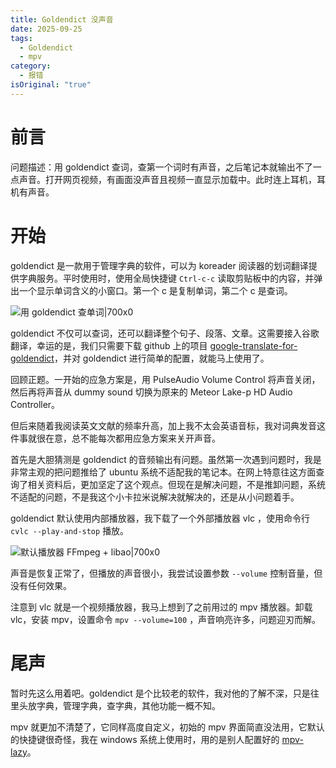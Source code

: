 ```yaml
---
title: Goldendict 没声音
date: 2025-09-25
tags:
  - Goldendict
  - mpv
category:
  - 报错
isOriginal: "true"
---
```

# 前言

问题描述：用 goldendict 查词，查第一个词时有声音，之后笔记本就输出不了一点声音。打开网页视频，有画面没声音且视频一直显示加载中。此时连上耳机，耳机有声音。

<!-- more -->

# 开始

goldendict 是一款用于管理字典的软件，可以为 koreader 阅读器的划词翻译提供字典服务。平时使用时，使用全局快捷键 `Ctrl-c-c` 读取剪贴板中的内容，并弹出一个显示单词含义的小窗口。第一个 c 是复制单词，第二个 c 是查词。

![用 goldendict 查单词|700x0](https://vip.123pan.cn/1844935313/obsidian/20250925104334942.png)

goldendict 不仅可以查词，还可以翻译整个句子、段落、文章。这需要接入谷歌翻译，幸运的是，我们只需要下载 github 上的项目 [google-translate-for-goldendict](https://github.com/xinebf/google-translate-for-goldendict)，并对 goldendict 进行简单的配置，就能马上使用了。

回顾正题。一开始的应急方案是，用 PulseAudio Volume Control 将声音关闭，然后再将声音从 dummy sound 切换为原来的 Meteor Lake-p HD Audio Controller。

但后来随着我阅读英文文献的频率升高，加上我不太会英语音标，我对词典发音这件事就很在意，总不能每次都用应急方案来关开声音。

首先是大胆猜测是 goldendict 的音频输出有问题。虽然第一次遇到问题时，我是非常主观的把问题推给了 ubuntu 系统不适配我的笔记本。在网上特意往这方面查询了相关资料后，更加坚定了这个观点。但现在是解决问题，不是推卸问题，系统不适配的问题，不是我这个小卡拉米说解决就解决的，还是从小问题着手。

goldendict 默认使用内部播放器，我下载了一个外部播放器 vlc ，使用命令行 `cvlc --play-and-stop` 播放。

![默认播放器 FFmpeg + libao|700x0](https://vip.123pan.cn/1844935313/obsidian/20250925105423324.png)

声音是恢复正常了，但播放的声音很小，我尝试设置参数 `--volume` 控制音量，但没有任何效果。

注意到 vlc 就是一个视频播放器，我马上想到了之前用过的 mpv 播放器。卸载 vlc，安装 mpv，设置命令 `mpv --volume=100` ，声音响亮许多，问题迎刃而解。

# 尾声

暂时先这么用着吧。goldendict 是个比较老的软件，我对他的了解不深，只是往里头放字典，管理字典，查字典，其他功能一概不知。

mpv 就更加不清楚了，它同样高度自定义，初始的 mpv 界面简直没法用，它默认的快捷键很奇怪，我在 windows 系统上使用时，用的是别人配置好的 [mpv-lazy](https://hooke007.github.io/unofficial/mpv_start.html)。

